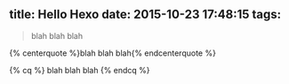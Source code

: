 title: Hello Hexo
date: 2015-10-23 17:48:15
tags:
---
<!-- HTML -->
<blockquote class="blockquote-center">blah blah blah</blockquote>

<!-- Built-in tag (Require NexT 0.4.5 or above) -->
{% centerquote %}blah blah blah{% endcenterquote %}

<!-- 别名 -->
{% cq %} blah blah blah {% endcq %}